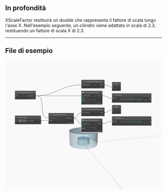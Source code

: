 ## In profondità
XScaleFactor restituirà un double che rappresenta il fattore di scala lungo l'asse X. Nell'esempio seguente, un cilindro viene adattato in scala di 2.3, restituendo un fattore di scala X di 2.3.
___
## File di esempio

![XScaleFactor](./Autodesk.DesignScript.Geometry.CoordinateSystem.XScaleFactor_img.jpg)

